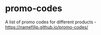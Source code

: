 # promo-codes
A list of promo codes for different products - https://namefilip.github.io/promo-codes/
